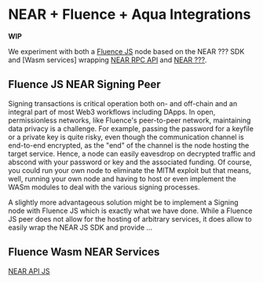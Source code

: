 # NEAR + Fluence + Aqua Integrations

**WIP**

We experiment with both a [Fluence JS]() node based on the NEAR ??? SDK and [Wasm services] wrapping [NEAR RPC API]() and [NEAR ???]().

## Fluence JS NEAR Signing Peer

Signing transactions is critical operation both on- and off-chain and an integral part of most Web3 workflows including DApps. In open, permissionless networks, like Fluence's peer-to-peer network, maintaining data privacy is a challenge. For example, passing the password for a keyfile or a private key is quite risky, even though the communication channel is end-to-end encrypted, as the "end" of the channel is the node hosting the target service. Hence, a node can easily eavesdrop on decrypted traffic and abscond with your password or key and the associated funding. Of course, you could run your own node to eliminate the MITM exploit but that means, well, running your own node and having to host or even implement the WASm modules to deal with the various signing processes.

A slightly more advantageous solution might be to implement a Signing node with Fluence JS which is exactly what we have done. While a Fluence JS peer does not allow for the hosting of arbitrary services, it does allow to easily wrap the NEAR JS SDK and provide ...



## Fluence Wasm NEAR Services
[NEAR API JS](https://docs.near.org/docs/api/javascript-library)

